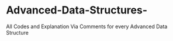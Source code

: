 # Advanced-Data-Structures-
All Codes and Explanation Via Comments for every Advanced Data Structure 
